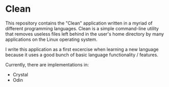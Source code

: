 # Clean
This repository contains the "Clean" application written in a myriad of different programming languages. Clean is a simple command-line utility that removes useless files left behind in the user's home directory by many applications on the Linux operating system.

I write this application as a first excercise when learning a new language because it uses a good bunch of basic language functionality / features.

Currently, there are implementations in:
- Crystal
- Odin
